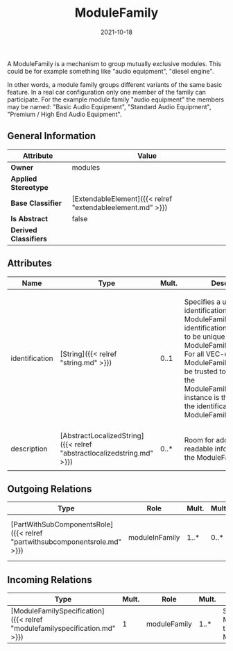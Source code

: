 ﻿---
title: ModuleFamily
toc: false
type: specs
date: "2021-10-18"
draft: false
specification: VEC
version: 1.2.1
documentType: "Recommendation"
elementType: Class
classes:
  - ModuleFamily
menu_name: vec-1.2.1
---
<p> A ModuleFamily is a mechanism to group mutually exclusive modules. This could be for example something like &quot;audio equipment&quot;, &quot;diesel engine&quot;.     </p>      <p> In other words, a module family groups different variants of the same basic feature. In a real car configuration only one member of the family can participate. For the example module family &quot;audio equipment&quot; the members may be named: &quot;Basic Audio Equipment&quot;, &quot;Standard Audio Equipment&quot;, &quot;Premium / High End Audio Equipment&quot;.     </p>

## General Information

| Attribute               | Value |
|-------------------------|-------|
| **Owner**               | modules |
| **Applied Stereotype**  |   |
| **Base Classifier**     | [ExtendableElement]({{< relref "extendableelement.md" >}})<br/>  |
| **Is Abstract**         | false |
| **Derived Classifiers** |   |

## Attributes
|  Name  |  Type  |  Mult.  |  Description  |  Owning Classifier  |
|--------|--------|---------|---------------|--------------|
|identification | [String]({{< relref "string.md" >}}) | 0..1 | <p> Specifies a unique identification of the ModuleFamily. The identification is guaranteed to be unique within the ModuleFamilySpecification. For all VEC-documents a ModuleFamily-instance can be trusted to be the same if the ModuleFamilySpecification-instance is the same and the identification of the ModuleFamily is the same.      </p> | [ModuleFamily]({{< relref "modulefamily.md" >}}) |
|description | [AbstractLocalizedString]({{< relref "abstractlocalizedstring.md" >}}) | 0..* | <p>Room for additional, human readable information about the ModuleFamily. </p> | [ModuleFamily]({{< relref "modulefamily.md" >}}) |

## Outgoing Relations
|    Type  |   Role   |   Mult.   |   Mult.   |   Description   |
|----------|----------|-----------|-----------|-----------------|
| [PartWithSubComponentsRole]({{< relref "partwithsubcomponentsrole.md" >}}) | moduleInFamily | 1..* | 0..* | References the Modules that belong to the ModuleFamily. |
##  Incoming Relations
|    Type  |   Mult.  |   Role    |   Mult.   |   Description  |
|----------|----------|-----------|-----------|----------------|
| [ModuleFamilySpecification]({{< relref "modulefamilyspecification.md" >}}) | 1 | moduleFamily | 1..* | Specifies the ModuleFamilies defined in the ModuleFamilySpecification. |
